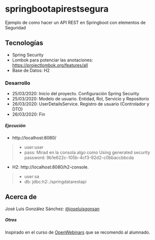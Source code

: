 # springbootapirestsegura
Ejemplo de como hacer un API REST en Springboot con elementos de Seguridad

## Tecnologías
* Spring Security
* Lombok para potenciar las anotaciones: https://projectlombok.org/features/all
* Base de Datos: H2



### Desarrollo
* 25/03/2020: Inicio del proyecto. Configuración Spring Security
* 25/03/2020: Modelo de usuario. Entidad, Rol, Servicio y Repositorio
* 26/03/2020: UserDetailsService. Registro de usuario (Controlador y DTO)
* 26/03/2020: Fin

##### Ejecución
* http://localhost:8080/
> * user:user
> * pass: Mirad en la consola algo como Using generated security password: 9b1e622c-105b-4cf3-92d2-c0bbaccbbcda

* H2: http://localhost:8080/h2-console. 
> * user:sa
> * db: jdbc:h2:./springdatarestapi



## Acerca de
José Luis González Sánchez: [@joseluisgonsan](https://twitter.com/joseluisgonsan)

##### Otros
Inspirado en el curso de [OpenWebinars](https://openwebinars.net/cursos/seguridad-api-rest-spring-boot/) que se recomendó al alumnado.


